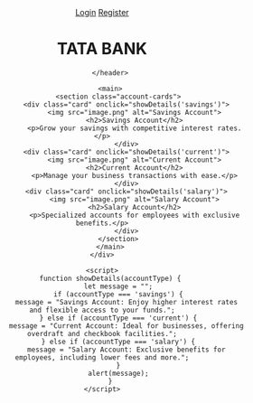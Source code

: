 <!DOCTYPE html>
<html lang="en">
<head>
    <meta charset="UTF-8">
    <meta name="viewport" content="width=device-width, initial-scale=1.0">
    <title>TATA BANK</title>
    <link rel="stylesheet" href="style.css">
</head>
<body>
    <div class="container">
        <header>
            <div class="auth-buttons">
                <a href="login.html" class="button">Login</a>
                <a href="register.html" class="button">Register</a>
            </div>
            <h1>TATA BANK</h1>
            
        </header>
        
        <main>
            <section class="account-cards">
                <div class="card" onclick="showDetails('savings')">
                    <img src="image.png" alt="Savings Account">
                    <h2>Savings Account</h2>
                    <p>Grow your savings with competitive interest rates.</p>
                </div>
                <div class="card" onclick="showDetails('current')">
                    <img src="image.png" alt="Current Account">
                    <h2>Current Account</h2>
                    <p>Manage your business transactions with ease.</p>
                </div>
                <div class="card" onclick="showDetails('salary')">
                    <img src="image.png" alt="Salary Account">
                    <h2>Salary Account</h2>
                    <p>Specialized accounts for employees with exclusive benefits.</p>
                </div>
            </section>
        </main>
    </div>

    <script>
        function showDetails(accountType) {
            let message = "";
            if (accountType === 'savings') {
                message = "Savings Account: Enjoy higher interest rates and flexible access to your funds.";
            } else if (accountType === 'current') {
                message = "Current Account: Ideal for businesses, offering overdraft and checkbook facilities.";
            } else if (accountType === 'salary') {
                message = "Salary Account: Exclusive benefits for employees, including lower fees and more.";
            }
            alert(message);
        }
    </script>
</body>
</html>
